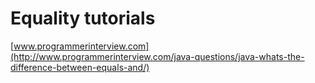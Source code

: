 # Equality tutorials

[www.programmerinterview.com](http://www.programmerinterview.com/java-questions/java-whats-the-difference-between-equals-and/)